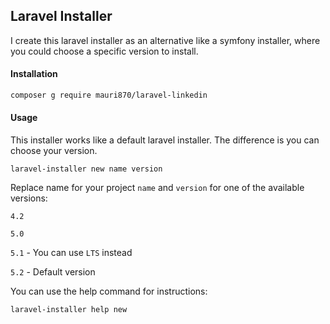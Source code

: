 ## Laravel Installer


I create this laravel installer as an alternative like a symfony installer, where you could choose a specific version to install.


#### Installation
```bash
composer g require mauri870/laravel-linkedin
```

#### Usage

This installer works like a default laravel installer. The difference is you can choose your version.
```
laravel-installer new name version
```

Replace name for your project `name` and `version` for one of the available versions:

`4.2`

`5.0`

`5.1` - You can use `LTS` instead

`5.2` - Default version

You can use the help command for instructions:
```
laravel-installer help new
```
